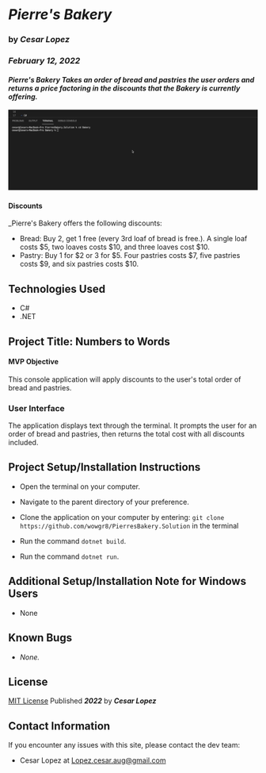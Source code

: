 # _**Pierre's Bakery**_

### by _**Cesar Lopez**_

### _February 12, 2022_

#### _Pierre's Bakery Takes an order of bread and pastries the user orders and returns a price factoring in the discounts that the Bakery is currently offering._

![](https://github.com/wowgr8/gifs-for-readmes/blob/main/pierres-bakery-gif/pierres-bakery-demo.gif)

#### Discounts
_Pierre's Bakery offers the following discounts: 
* Bread: Buy 2, get 1 free (every 3rd loaf of bread is free.). A single loaf costs $5, two loaves costs $10, and three loaves cost $10.
* Pastry: Buy 1 for $2 or 3 for $5. Four pastries costs $7, five pastries costs $9, and six pastries costs $10.


## Technologies Used

- C#
- .NET

## Project Title: Numbers to Words

#### MVP Objective

This console application will apply discounts to the user's total order of bread and pastries.

### User Interface

The application displays text through the terminal. It prompts the user for an order of bread and pastries, then returns the total cost with all discounts included.


## Project Setup/Installation Instructions

- Open the terminal on your computer.
- Navigate to the parent directory of your preference.

- Clone the application on your computer by entering: 
```git clone https://github.com/wowgr8/PierresBakery.Solution```
in the terminal
- Run the command ```dotnet build```.
- Run the command ```dotnet run```.

## Additional Setup/Installation Note for Windows Users

- None

## Known Bugs

- _None._

## License

[MIT License](https://opensource.org/licenses/MIT) Published _**2022**_ by _**Cesar Lopez**_

## Contact Information

If you encounter any issues with this site, please contact the dev team:

- Cesar Lopez at [Lopez.cesar.aug@gmail.com](mailto:lopez.cesar.aug@gmail.com)
